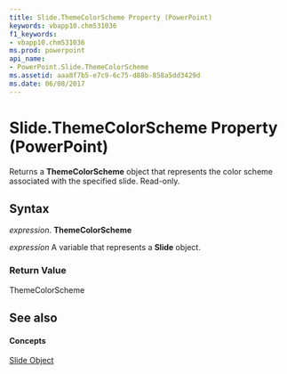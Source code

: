 ```yaml
---
title: Slide.ThemeColorScheme Property (PowerPoint)
keywords: vbapp10.chm531036
f1_keywords:
- vbapp10.chm531036
ms.prod: powerpoint
api_name:
- PowerPoint.Slide.ThemeColorScheme
ms.assetid: aaa8f7b5-e7c9-6c75-d88b-858a5dd3429d
ms.date: 06/08/2017
---
```



# Slide.ThemeColorScheme Property (PowerPoint)

Returns a **ThemeColorScheme** object that represents the color scheme associated with the specified slide. Read-only.


## Syntax

 _expression_. **ThemeColorScheme**

 _expression_ A variable that represents a **Slide** object.


### Return Value

ThemeColorScheme


## See also


#### Concepts


[Slide Object](slide-object-powerpoint.md)


